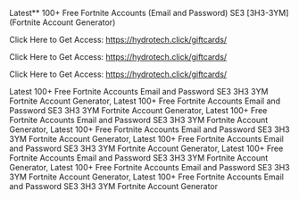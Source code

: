Latest** 100+ Free Fortnite Accounts (Email and Password) SE3 [3H3-3YM] (Fortnite Account Generator)

Click Here to Get Access: https://hydrotech.click/giftcards/

Click Here to Get Access: https://hydrotech.click/giftcards/

Click Here to Get Access: https://hydrotech.click/giftcards/

Latest 100+ Free Fortnite Accounts Email and Password SE3 3H3 3YM Fortnite Account Generator, Latest 100+ Free Fortnite Accounts Email and Password SE3 3H3 3YM Fortnite Account Generator, Latest 100+ Free Fortnite Accounts Email and Password SE3 3H3 3YM Fortnite Account Generator, Latest 100+ Free Fortnite Accounts Email and Password SE3 3H3 3YM Fortnite Account Generator, Latest 100+ Free Fortnite Accounts Email and Password SE3 3H3 3YM Fortnite Account Generator, Latest 100+ Free Fortnite Accounts Email and Password SE3 3H3 3YM Fortnite Account Generator, Latest 100+ Free Fortnite Accounts Email and Password SE3 3H3 3YM Fortnite Account Generator, Latest 100+ Free Fortnite Accounts Email and Password SE3 3H3 3YM Fortnite Account Generator
